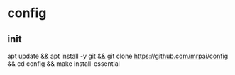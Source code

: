 # config

## init
apt update && apt install -y git && git clone https://github.com/mrpai/config && cd config && make install-essential